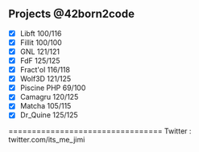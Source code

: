 ## Projects @42born2code

- [X] Libft 100/116
- [X] Fillit 100/100
- [X] GNL 121/121
- [X] FdF 125/125
- [X] Fract'ol 116/118
- [X] Wolf3D 121/125
- [X] Piscine PHP 69/100
- [X] Camagru 120/125
- [X] Matcha 105/115
- [X] Dr_Quine 125/125

=================================
Twitter : twitter.com/its_me_jimi
